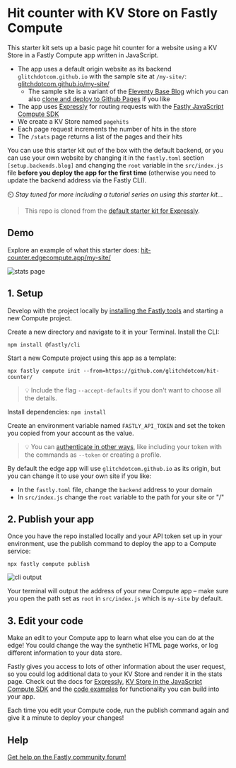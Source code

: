 # Hit counter with KV Store on Fastly Compute

This starter kit sets up a basic page hit counter for a website using a KV Store in a Fastly Compute app written in JavaScript.

* The app uses a default origin website as its backend `glitchdotcom.github.io` with the sample site at `/my-site/`: [glitchdotcom.github.io/my-site/](https://glitchdotcom.github.io/my-site/)
  * The sample site is a variant of the [Eleventy Base Blog](https://demo-base-blog.11ty.dev/) which you can also [clone and deploy to Github Pages](https://github.com/glitchdotcom/my-site) if you like
* The app uses [Expressly](https://expressly.edgecompute.app/) for routing requests with the [Fastly JavaScript Compute SDK](https://js-compute-reference-docs.edgecompute.app/docs/)
* We create a KV Store named `pagehits` 
* Each page request increments the number of hits in the store
* The `/stats` page returns a list of the pages and their hits

You can use this starter kit out of the box with the default backend, or you can use your own website by changing it in the `fastly.toml` section `[setup.backends.blog]` and changing the `root` variable in the `src/index.js` file __before you deploy the app for the first time__ (otherwise you need to update the backend address via the Fastly CLI).

⏲️ _Stay tuned for more including a tutorial series on using this starter kit..._

> This repo is cloned from the [default starter kit for Expressly](https://github.com/fastly/compute-starter-kit-javascript-expressly).

## Demo

Explore an example of what this starter does: [hit-counter.edgecompute.app/my-site/](https://hit-counter.edgecompute.app/my-site/)

![stats page](https://github.com/user-attachments/assets/8eb54839-ff88-4ba6-929f-074c62dda9c2)
 
## 1. Setup

Develop with the project locally by [installing the Fastly tools](https://www.fastly.com/documentation/guides/compute/) and starting a new Compute project.

Create a new directory and navigate to it in your Terminal. Install the CLI:

```
npm install @fastly/cli
```

Start a new Compute project using this app as a template:

```
npx fastly compute init --from=https://github.com/glitchdotcom/hit-counter/
```

> 💡 Include the flag `--accept-defaults` if you don't want to choose all the details.

Install dependencies: `npm install`

Create an environment variable named `FASTLY_API_TOKEN` and set the token you copied from your account as the value.

> 💡 You can [authenticate in other ways](https://www.fastly.com/documentation/reference/tools/cli/#configuring), like including your token with the commands as `--token` or creating a profile. 

By default the edge app will use `glitchdotcom.github.io` as its origin, but you can change it to use your own site if you like:

* In the `fastly.toml` file, change the `backend` address to your domain
* In `src/index.js` change the `root` variable to the path for your site or "/"

## 2. Publish your app

Once you have the repo installed locally and your API token set up in your environment, use the publish command to deploy the app to a Compute service:

```
npx fastly compute publish
```

![cli output](https://github.com/user-attachments/assets/fc53135d-af14-4f10-843a-1f7ccaacaebc)

Your terminal will output the address of your new Compute app – make sure you open the path set as `root` in `src/index.js` which is `my-site` by default.

## 3. Edit your code 

Make an edit to your Compute app to learn what else you can do at the edge! You could change the way the synthetic HTML page works, or log different information to your data store. 

Fastly gives you access to lots of other information about the user request, so you could log additional data to your KV Store and render it in the stats page. Check out the docs for [Expressly](https://expressly.edgecompute.app/docs/handling-data/request), [KV Store in the JavaScript Compute SDK](https://js-compute-reference-docs.edgecompute.app/docs/fastly:kv-store/KVStore/) and the [code examples](https://www.fastly.com/documentation/solutions/examples/) for functionality you can build into your app.

Each time you edit your Compute code, run the publish command again and give it a minute to deploy your changes!

## Help

[Get help on the Fastly community forum!](https://community.fastly.com)
